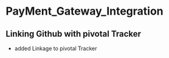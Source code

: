 # PayMent_Gateway_Integration

## Linking Github with pivotal Tracker
- added Linkage to pivotal Tracker


